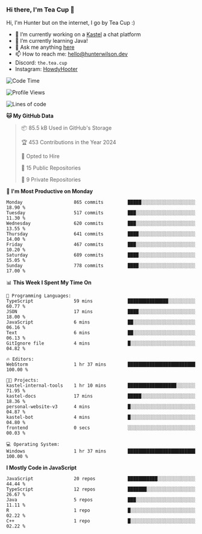 ### Hi there, I'm Tea Cup 👋 

Hi, I'm Hunter but on the internet, I go by Tea Cup :)

- 🔭 I’m currently working on a [Kastel](https://github.com/KastelApp) a chat platform
- 🌱 I’m currently learning Java!
- 💬 Ask me anything [here](https://github.com/TheTeaCup/TheTeaCup/issues)
- 📫 How to reach me: [hello@hunterwilson.dev](mailto:hello@hunterwilson.dev)
- Discord: `the.tea.cup`
- Instagram: [HowdyHooter](https://instagram.com/HowdyHooter)

<!--START_SECTION:waka-->
![Code Time](http://img.shields.io/badge/Code%20Time-576%20hrs%2014%20mins-blue)

![Profile Views](http://img.shields.io/badge/Profile%20Views-2-blue)

![Lines of code](https://img.shields.io/badge/From%20Hello%20World%20I%27ve%20Written-1.5%20million%20lines%20of%20code-blue)

**🐱 My GitHub Data** 

> 📦 85.5 kB Used in GitHub's Storage 
 > 
> 🏆 453 Contributions in the Year 2024
 > 
> 💼 Opted to Hire
 > 
> 📜 15 Public Repositories 
 > 
> 🔑 9 Private Repositories 
 > 
📅 **I'm Most Productive on Monday** 

```text
Monday                   865 commits         █████░░░░░░░░░░░░░░░░░░░░   18.90 % 
Tuesday                  517 commits         ███░░░░░░░░░░░░░░░░░░░░░░   11.30 % 
Wednesday                620 commits         ███░░░░░░░░░░░░░░░░░░░░░░   13.55 % 
Thursday                 641 commits         ████░░░░░░░░░░░░░░░░░░░░░   14.00 % 
Friday                   467 commits         ███░░░░░░░░░░░░░░░░░░░░░░   10.20 % 
Saturday                 689 commits         ████░░░░░░░░░░░░░░░░░░░░░   15.05 % 
Sunday                   778 commits         ████░░░░░░░░░░░░░░░░░░░░░   17.00 % 
```


📊 **This Week I Spent My Time On** 

```text
💬 Programming Languages: 
TypeScript               59 mins             ███████████████░░░░░░░░░░   60.77 % 
JSON                     17 mins             ████░░░░░░░░░░░░░░░░░░░░░   18.00 % 
JavaScript               6 mins              ██░░░░░░░░░░░░░░░░░░░░░░░   06.16 % 
Text                     6 mins              ██░░░░░░░░░░░░░░░░░░░░░░░   06.13 % 
GitIgnore file           4 mins              █░░░░░░░░░░░░░░░░░░░░░░░░   04.82 % 

🔥 Editors: 
WebStorm                 1 hr 37 mins        █████████████████████████   100.00 % 

🐱‍💻 Projects: 
kastel-internal-tools    1 hr 10 mins        ██████████████████░░░░░░░   71.95 % 
kastel-docs              17 mins             █████░░░░░░░░░░░░░░░░░░░░   18.36 % 
personal-website-v3      4 mins              █░░░░░░░░░░░░░░░░░░░░░░░░   04.87 % 
kastel-bot               4 mins              █░░░░░░░░░░░░░░░░░░░░░░░░   04.80 % 
frontend                 0 secs              ░░░░░░░░░░░░░░░░░░░░░░░░░   00.03 % 

💻 Operating System: 
Windows                  1 hr 37 mins        █████████████████████████   100.00 % 
```

**I Mostly Code in JavaScript** 

```text
JavaScript               20 repos            ███████████░░░░░░░░░░░░░░   44.44 % 
TypeScript               12 repos            ███████░░░░░░░░░░░░░░░░░░   26.67 % 
Java                     5 repos             ███░░░░░░░░░░░░░░░░░░░░░░   11.11 % 
R                        1 repo              █░░░░░░░░░░░░░░░░░░░░░░░░   02.22 % 
C++                      1 repo              █░░░░░░░░░░░░░░░░░░░░░░░░   02.22 % 
```




<!--END_SECTION:waka-->
